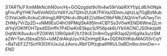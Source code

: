 $START$k/FXmM8kNcihN0on/Hj+GOQzgdst9o1ln4w59rVabRXYf/pLd6/h0NpkgFnrJPgYHK7w6VoN0GxYdXYJs7QXn2UUA7FKVa/0DnmJqltzLq7GgBzMubO3VaUeRvXckuCdhIngjURPQNcd+Bhj4EZ/oI8eiO9bFMkZAQjVreTvAi1wyTinZHMy7VrZp2D+vNM9EsO4hO9PMql5k495lm4CBTSs3V0wKEND6WneZjLmdiYqVOKflfOHTpxdS5lnffh7P4DwKnESkpcS/P56psk6UYb0ACNCJS0hezpWDqtW/K8ux4ccPZGKWL13Ri0pbiFj1Lf29cE2n9mOyghR3ajdZjHSg9a3u/zSMa2W+TanJSbxaDS0+luMZdrAkqUyuYAZmHgtEAa+0QDNXItKduMAG55rCqY+BaTsEF2Z1SoYR3l3XVJxJuLkAxroJRbFDffzqba6flRUL0aBDn9orJmnDw==$END$